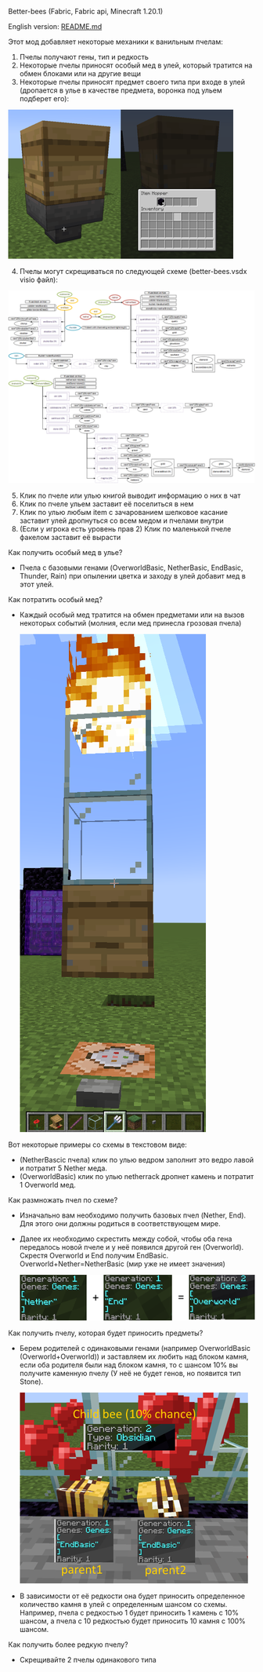 Better-bees (Fabric, Fabric api, Minecraft 1.20.1)

English version: [README.md](https://github.com/Alexresh/better-bee/blob/master/README.md)

Этот мод добавляет некоторые механики к ванильным пчелам:
1. Пчелы получают гены, тип и редкость
2. Некоторые пчелы приносят особый мед в улей, который тратится на обмен блоками или на другие вещи
3. Некоторые пчелы приносят предмет своего типа при входе в улей (дропается в улье в качестве предмета, воронка под ульем подберет его):

  ![Пример дропа](https://github.com/Alexresh/better-bee/blob/master/images/example2.png?raw=true)

4. Пчелы могут скрещиваться по следующей схеме (better-bees.vsdx visio файл):

  ![Схема дропа и скрещивания](https://github.com/Alexresh/better-bee/blob/master/images/scheme.png?raw=true)

5. Клик по пчеле или улью книгой выводит информацию о них в чат
6. Клик по пчеле ульем заставит её поселиться в нем
7. Клик по улью любым item с зачарованием шелковое касание заставит улей дропнуться со всем медом и пчелами внутри
8. (Если у игрока есть уровень прав 2) Клик по маленькой пчеле факелом заставит её вырасти

Как получить особый мед в улье?
- Пчела с базовыми генами (OverworldBasic, NetherBasic, EndBasic, Thunder, Rain) при опылении цветка и заходу в улей добавит мед в этот улей.

Как потратить особый мед? 
- Каждый особый мед тратится на обмен предметами или на вызов некоторых событий (молния, если мед принесла грозовая пчела)
  
  ![Пример вызова молнии](https://github.com/Alexresh/better-bee/blob/master/images/example4.png?raw=true)

Вот некоторые примеры со схемы в текстовом виде: 
- (NetherBascic пчела) клик по улью ведром заполнит это ведро лавой и потратит 5 Nether меда. 
- (OverworldBasic) клик по улью netherrack дропнет камень и потратит 1 Overworld мед.

Как размножать пчел по схеме?
- Изначально вам необходимо получить базовых пчел (Nether, End). Для этого они должны родиться в соответствующем мире.

- Далее их необходимо скрестить между собой, чтобы оба гена передалось новой пчеле и у неё появился другой ген (Overworld). Скрестя Overworld и End получим EndBasic. Overworld+Nether=NetherBasic (мир уже не имеет значения)
  
  ![Как получить Overworld пчелу](https://github.com/Alexresh/better-bee/blob/master/images/example.png?raw=true)

Как получить пчелу, которая будет приносить предметы?
- Берем родителей с одинаковыми генами (например OverworldBasic (Overworld+Overworld)) и заставляем их любить над блоком камня, если оба родителя были над блоком камня, то с шансом 10% вы получите каменную пчелу (У неё не будет генов, но появится тип Stone).
  
  ![Пример получения обсидиановой пчелы](https://github.com/Alexresh/better-bee/blob/master/images/example3.png?raw=true)

- В зависимости от её редкости она будет приносить определенное количество камня в улей с определенным шансом со схемы.
Например, пчела с редкостью 1 будет приносить 1 камень с 10% шансом, а пчела с 10 редкостью будет приносить 10 камня с 100% шансом.

Как получить более редкую пчелу?
- Скрещивайте 2 пчелы одинакового типа